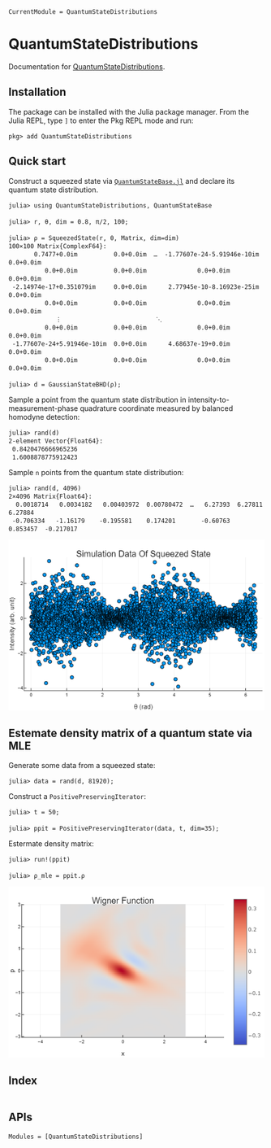 ```@meta
CurrentModule = QuantumStateDistributions
```

# QuantumStateDistributions

Documentation for [QuantumStateDistributions](https://github.com/foldfelis-QO/QuantumStateDistributions.jl).

## Installation

The package can be installed with the Julia package manager.
From the Julia REPL, type `]` to enter the Pkg REPL mode and run:

```julia-repl
pkg> add QuantumStateDistributions
```

## Quick start

Construct a squeezed state via
[`QuantumStateBase.jl`](https://github.com/foldfelis-QO/QuantumStateBase.jl)
and declare its quantum state distribution.

```julia-repl
julia> using QuantumStateDistributions, QuantumStateBase

julia> r, θ, dim = 0.8, π/2, 100;

julia> ρ = SqueezedState(r, θ, Matrix, dim=dim)
100×100 Matrix{ComplexF64}:
       0.7477+0.0im          0.0+0.0im  …  -1.77607e-24-5.91946e-10im  0.0+0.0im
          0.0+0.0im          0.0+0.0im              0.0+0.0im          0.0+0.0im
 -2.14974e-17+0.351079im     0.0+0.0im      2.77945e-10-8.16923e-25im  0.0+0.0im
          0.0+0.0im          0.0+0.0im              0.0+0.0im          0.0+0.0im
             ⋮                          ⋱
          0.0+0.0im          0.0+0.0im              0.0+0.0im          0.0+0.0im
 -1.77607e-24+5.91946e-10im  0.0+0.0im      4.68637e-19+0.0im          0.0+0.0im
          0.0+0.0im          0.0+0.0im              0.0+0.0im          0.0+0.0im

julia> d = GaussianStateBHD(ρ);
```

Sample a point from the quantum state distribution
in intensity-to-measurement-phase quadrature coordinate
measured by balanced homodyne detection:

```julia-repl
julia> rand(d)
2-element Vector{Float64}:
 0.8420476666965236
 1.6008878775912423
```

Sample `n` points from the quantum state distribution:

```julia-repl
julia> rand(d, 4096)
2×4096 Matrix{Float64}:
  0.0018714   0.0034182   0.00403972  0.00780472  …   6.27393  6.27811    6.27884
 -0.706334   -1.16179    -0.195581    0.174201       -0.60763  0.853457  -0.217017
```

![](assets/demo.png)

## Estemate density matrix of a quantum state via MLE

Generate some data from a squeezed state:

```julia-repl
julia> data = rand(d, 81920);
```

Construct a `PositivePreservingIterator`:

```julia-repl
julia> t = 50;

julia> ppit = PositivePreservingIterator(data, t, dim=35);
```

Estermate density matrix:

```julia-repl
julia> run!(ppit)

julia> ρ_mle = ppit.ρ
```

![](assets/mle.png)

## Index

```@index
```

## APIs

```@autodocs
Modules = [QuantumStateDistributions]
```
